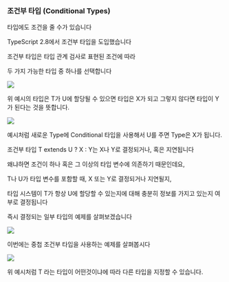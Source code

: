 ### 조건부 타입 (Conditional Types)

타입에도 조건을 줄 수가 있습니다

TypeScript 2.8에서 조건부 타입을 도입했습니다

조건부 타입은 타입 관계 검사로 표현된 조건에 따라

두 가지 가능한 타입 중 하나를 선택합니다

![](<https://images.velog.io/images/feelslikemmmm/post/59f15f5e-5ee0-48d9-afc4-34ed2d04ab7a/carbon%20(82).png>)

위 예시의 타입은 T가 U에 할당될 수 있으면 타입은 X가 되고 그렇지 않다면 타입이 Y가 된다는 것을 뜻합니다.

![](<https://images.velog.io/images/feelslikemmmm/post/f0e2dbe8-a11a-441e-89bd-fa37430f1928/carbon%20(84).png>)

예시처럼 새로운 Type에 Conditional 타입을 사용해서 U를 주면 Type은 X가 됩니다.

조건부 타입 T extends U ? X : Y는 X나 Y로 결정되거나, 혹은 지연됩니다

왜냐하면 조건이 하나 혹은 그 이상의 타입 변수에 의존하기 때문인데요,

T나 U가 타입 변수를 포함할 때, X 또는 Y로 결정되거나 지연될지,

타입 시스템이 T가 항상 U에 할당할 수 있는지에 대해 충분히 정보를 가지고 있는지 여부로 결정됩니다

즉시 결정되는 일부 타입의 예제를 살펴보겠습니다

![](<https://images.velog.io/images/feelslikemmmm/post/2bbcc81c-b989-49b9-963e-54edb66699af/carbon%20(85).png>)

이번에는 중첩 조건부 타입을 사용하는 예제를 살펴봅시다

![](<https://images.velog.io/images/feelslikemmmm/post/0b415b21-2126-4f50-b894-490799aaba1c/carbon%20(87).png>)

위 예시처럼 T 라는 타입이 어떤것이냐에 따라 다른 타입을 지정할 수 있습니다.
